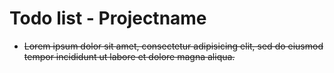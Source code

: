 # Todo list - Projectname
 - ~~Lorem ipsum dolor sit amet, consectetur adipisicing elit, sed do eiusmod tempor incididunt ut labore et dolore magna aliqua.~~
